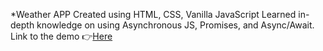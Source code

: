 \*Weather APP
Created using HTML, CSS, Vanilla JavaScript
Learned in-depth knowledge on using Asynchronous JS, Promises, and Async/Await.
Link to the demo 👉[Here](https://wilam1.github.io/weather-app/)
